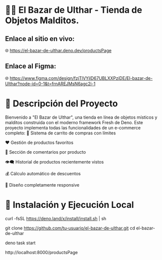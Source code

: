 # 🧙‍♂️ El Bazar de Ulthar - Tienda de Objetos Malditos.

## Enlace al sitio en vivo:
🌐 https://el-bazar-de-ulthar.deno.dev/productsPage

## Enlace al Figma:
🌐 https://www.figma.com/design/fzjTlVYilD67UBLXXPziDE/El-bazar-de-Ulthar?node-id=0-1&t=frnAREJMsN6agc2i-1

# 🚀 Descripción del Proyecto
Bienvenido a "El Bazar de Ulthar", una tienda en línea de objetos místicos y malditos construida con el moderno framework Fresh de Deno. Este proyecto implementa todas las funcionalidades de un e-commerce completo:
🛒 Sistema de carrito de compras con límites

❤️ Gestión de productos favoritos

💬 Sección de comentarios por producto

👁️‍🗨️ Historial de productos recientemente vistos

💰 Cálculo automático de descuentos

📱 Diseño completamente responsive

# 🧪 Instalación y Ejecución Local
curl -fsSL https://deno.land/x/install/install.sh | sh

git clone https://github.com/tu-usuario/el-bazar-de-ulthar.git
cd el-bazar-de-ulthar

deno task start

http://localhost:8000/productsPage
